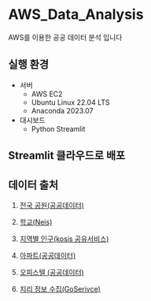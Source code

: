 # AWS_Data_Analysis
AWS를 이용한 공공 데이터 분석 입니다

## 실행 환경
   - 서버
      - AWS EC2
      - Ubuntu Linux 22.04 LTS
      - Anaconda 2023.07
   - 대시보드
      - Python Streamlit
      
## Streamlit 클라우드로 배포

## 데이터 출처
1. [전국 공원(공공데이터)](https://www.data.go.kr/iim/api/selectAcountList.do)

2. [학교(Neis)](https://open.neis.go.kr/portal/data/service/selectServicePage.do?page=1&rows=10&sortColumn=&sortDirection=&infId=OPEN17020190531110010104913&infSeq=2)

3. [지역별 인구(kosis 공유서비스)](https://kosis.kr/statHtml/statHtml.do?orgId=101&tblId=DT_1B040A3&vw_cd=MT_ZTITLE&list_id=A_7&scrId=&seqNo=&lang_mode=ko&obj_var_id=&itm_id=&conn_path=MT_ZTITLE&path=%252FstatisticsList%252FstatisticsListIndex.do)

4. [아파트(공공데이터)](https://www.data.go.kr/iim/api/selectAcountList.do)

5. [오피스텔 (공공데이터)](https://www.data.go.kr/iim/api/selectAcountList.do)

6. [지리 정보 수집(GoSerivce)](http://www.gisdeveloper.co.kr/?p=2332) 